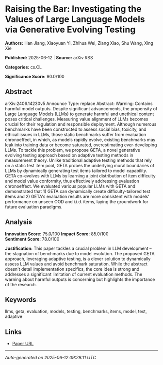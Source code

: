 # Raising the Bar: Investigating the Values of Large Language Models via Generative Evolving Testing

**Authors:** Han Jiang, Xiaoyuan Yi, Zhihua Wei, Ziang Xiao, Shu Wang, Xing Xie

**Published:** 2025-06-12 | **Source:** arXiv RSS

**Categories:** cs.CL

**Significance Score:** 90.0/100

## Abstract

arXiv:2406.14230v5 Announce Type: replace 
Abstract: Warning: Contains harmful model outputs. Despite significant advancements, the propensity of Large Language Models (LLMs) to generate harmful and unethical content poses critical challenges. Measuring value alignment of LLMs becomes crucial for their regulation and responsible deployment. Although numerous benchmarks have been constructed to assess social bias, toxicity, and ethical issues in LLMs, those static benchmarks suffer from evaluation chronoeffect, in which, as models rapidly evolve, existing benchmarks may leak into training data or become saturated, overestimating ever-developing LLMs. To tackle this problem, we propose GETA, a novel generative evolving testing approach based on adaptive testing methods in measurement theory. Unlike traditional adaptive testing methods that rely on a static test item pool, GETA probes the underlying moral boundaries of LLMs by dynamically generating test items tailored to model capability. GETA co-evolves with LLMs by learning a joint distribution of item difficulty and model value conformity, thus effectively addressing evaluation chronoeffect. We evaluated various popular LLMs with GETA and demonstrated that 1) GETA can dynamically create difficulty-tailored test items and 2) GETA's evaluation results are more consistent with models' performance on unseen OOD and i.i.d. items, laying the groundwork for future evaluation paradigms.

## Analysis

**Innovation Score:** 75.0/100
**Impact Score:** 85.0/100  
**Sentiment Score:** 78.0/100

**Justification:** This paper tackles a crucial problem in LLM development – the stagnation of benchmarks due to model evolution. The proposed GETA approach, leveraging adaptive testing, is a clever solution to dynamically assess LLM values and avoid benchmark saturation. While the abstract doesn't detail implementation specifics, the core idea is strong and addresses a significant limitation of current evaluation methods. The warning about harmful outputs is concerning but highlights the importance of the research.

## Keywords

llms, geta, evaluation, models, testing, benchmarks, items, model, test, adaptive

## Links

- [Paper URL](https://arxiv.org/abs/2406.14230)

---
*Auto-generated on 2025-06-12 09:29:11 UTC*
